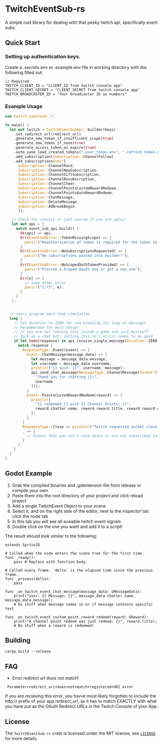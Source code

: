 # TwitchEventSub-rs
A simple rust library for dealing with that pesky twitch api, specifically event subs.

## Quick Start
### Setting up authentication keys.

Create a .secrets.env or .example.env file in working directory with the following filled out:
```dotenv
// Required
TWITCH_CLIENT_ID = "CLIENT_ID from twitch console app"
TWITCH_CLIENT_SECRET = "CLIENT_SECRET from twitch console app"
TWITCH_BROADCASTER_ID = "Your broadcaster ID as numbers"
```

### Example Usage
```Rust
use twitch_eventsub::*;

fn main() {
  let mut twitch = TwitchEventSubApi::builder(keys)
    .set_redirect_url(redirect_url)
    .generate_new_token_if_insufficent_scope(true)
    .generate_new_token_if_none(true)
    .generate_access_token_on_expire(true)
    .auto_save_load_created_tokens(".user_token.env", ".refresh_token.env")
    .add_subscription(Subscription::ChannelFollow)
    .add_subscriptions(vec![
      Subscription::ChannelRaid,
      Subscription::ChannelNewSubscription,
      Subscription::ChannelGiftSubscription,
      Subscription::ChannelResubscription,
      Subscription::ChannelCheer,
      Subscription::ChannelPointsCustomRewardRedeem,
      Subscription::ChannelPointsAutoRewardRedeem,
      Subscription::ChatMessage,
      Subscription::DeleteMessage,
      Subscription::AdBreakBegin
      ]);

   // Check for results or just unwrap if you are spicy!
   let mut api = {
     match event_sub_api.build() {
       Ok(api) => api,
       Err(EventSubError::TokenMissingScope) => {
         panic!("Reauthorisation of token is required for the token to have all the requested subscriptions.");
       }
       Err(EventSubError::NoSubscriptionsRequested) => {
         panic!("No subscriptions passed into builder!");
       }
       Err(EventSubError::NoScopedOuthTokenProvided) => {
         panic!("Provide a Scoped Oauth key or get a new one");
       }
       Err(e) => {
         // some other error
         panic!("{:?}", e);
       }
     }
   };


  // users program main loop simulation
  loop {
    // Set duration to ZERO for non blocking for loop of messages
    // Recommended for most setups
    // If you are not running this inside a game and just byitself
    // Such as a chat bot, setting this to 1 millis seems to be good
    if let Some(response) in api.receive_single_message(Duration::ZERO) {
      match response {
        ResponseType::Event(event) => {
          Event::ChatMessage(message_data) => {
            let message = message_data.message;
            let username = message_data.username;
            println!("{} said: {}", username, message);
            api.send_chat_message(MessageType::ChannelMessage(format!(
              "Thank you for chatting {}!",
              username
            )));
          }
          Event::PointsCustomRewardRedeem(reward) => {
            println!(
              "{} redeemed {} with {} Channel Points: {}",
              reward.chatter.name, reward.reward.title, reward.reward.cost, reward.user_input,
            );
          }
        }
        ResponseType::Close => println!("Twitch requested socket close."),
        _ => {
          // Events that you don't care about or are not subscribed to, can be ignored.
        }
      }
    }
  }
}
```
## Godot Example
1. Grab the compiled binaries and .gdextension file from release or compile your own
2. Paste them into the root directory of your project and click reload project
3. Add a single TwitchEvent Object  to your scene
4. Select it, and on the right side of the editor, next to the inspector tab click the node tab
5. In this tab you will see all avaiable twitch event signals
6. Double click on the one you want and add it to a script!

The result should look similar to the following:
```GDScript
extends Sprite2D

# Called when the node enters the scene tree for the first time.
func _ready():
	pass # Replace with function body.

# Called every frame. 'delta' is the elapsed time since the previous frame.
func _process(delta):
	pass

func _on_twitch_event_chat_message(message_data: GMessageData):
	print("user: {} Message: {}", message_data.chatter.name, message_data.message);
	# Do stuff when message comes in or if message contains specific text

func _on_twitch_event_custom_point_reward_redeem(reward: GReward):
	print("A channel point redeem was just redeem: {}", reward.title);
	# Do stuff when a reward is redeemed!
```

## Building

```
cargo build --release
```
## FAQ

* Error redirect url does not match!
```
 Parameter+redirect_uri+does+not+match+registered+URI error
```
If you are recieving this error, you havve most likely forgotten to include the http:// prefix of your app redirect_url, as it has to match EXACTLY with what you have put as the OAuth Redirect URLs in the Twitch Console of your App.

## License

The `TwitchEventSub-rs` crate is licensed under the MIT license, see [`LICENSE`](LICENSE) for more
details.
